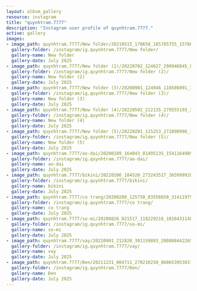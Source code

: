 ```yaml
---
layout: album_gallery
resource: instagram
title: "quynhtram.7777"
description: "Instagram user profile of quynhtram.7777."
active: gallery
images:
- image_path: quynhtram.7777/New folder/20210515_170658_185785755_1578030562386992_5283629615853189472_n.jpg
  gallery-folder: /instagram/ig.quynhtram.7777/New folder/
  gallery-name: New folder
  gallery-date: July 2025
- image_path: quynhtram.7777/New folder (2)/20220702_124627_290946045_805486160831961_2174222533257956648_n.jpg
  gallery-folder: /instagram/ig.quynhtram.7777/New folder (2)/
  gallery-name: New folder (2)
  gallery-date: July 2025
- image_path: quynhtram.7777/New folder (3)/20200901_124946_118586091_366056061082175_2840704920009305428_n.jpg
  gallery-folder: /instagram/ig.quynhtram.7777/New folder (3)/
  gallery-name: New folder (3)
  gallery-date: July 2025
- image_path: quynhtram.7777/New folder (4)/20220502_212135_279555193_321435573436899_2217002592876782698_n.jpg
  gallery-folder: /instagram/ig.quynhtram.7777/New folder (4)/
  gallery-name: New folder (4)
  gallery-date: July 2025
- image_path: quynhtram.7777/New folder (5)/20220201_115253_272890998_1119940872091077_3338699155699410605_n.jpg
  gallery-folder: /instagram/ig.quynhtram.7777/New folder (5)/
  gallery-name: New folder (5)
  gallery-date: July 2025
- image_path: quynhtram.7777/ao-dai/20200109_164043_81495135_1541164989369043_1057492412195067302_n.jpg
  gallery-folder: /instagram/ig.quynhtram.7777/ao-dai/
  gallery-name: ao-dai
  gallery-date: July 2025
- image_path: quynhtram.7777/bikini/20220206_184520_273243517_365999928292730_2699595402815991351_n.jpg
  gallery-folder: /instagram/ig.quynhtram.7777/bikini/
  gallery-name: bikini
  gallery-date: July 2025
- image_path: quynhtram.7777/co trang/20200208_125750_83556658_3141197592566840_8303950276793238686_n.jpg
  gallery-folder: /instagram/ig.quynhtram.7777/co trang/
  gallery-name: co trang
  gallery-date: July 2025
- image_path: quynhtram.7777/so-mi/20200826_021517_118229216_1016431148776996_1320809671550817948_n.jpg
  gallery-folder: /instagram/ig.quynhtram.7777/so-mi/
  gallery-name: so-mi
  gallery-date: July 2025
- image_path: quynhtram.7777/vay/20220901_212820_301159893_2008884422650472_5498490195871786352_n.jpg
  gallery-folder: /instagram/ig.quynhtram.7777/vay/
  gallery-name: vay
  gallery-date: July 2025
- image_path: quynhtram.7777/Đen/20211231_004711_270210250_868653953831776_2454697835229070457_n.jpg
  gallery-folder: /instagram/ig.quynhtram.7777/Đen/
  gallery-name: Đen
  gallery-date: July 2025
---
```

